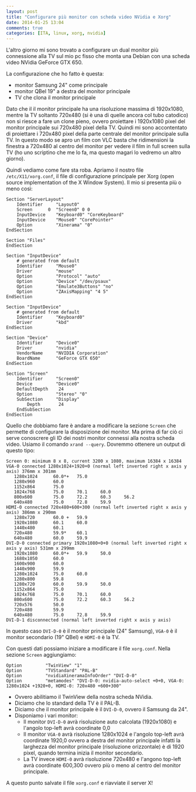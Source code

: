 ```yaml
---
layout: post
title: "Configurare più monitor con scheda video NVidia e Xorg"
date: 2014-01-25 13:04
comments: true
categories: [ITA, linux, xorg, nvidia]
---
```


L'altro giorno mi sono trovato a configurare un dual monitor più connessione alla TV sul mio
pc fisso che monta una Debian con una scheda video NVidia GeForce GTX 650.

La configurazione che ho fatto è questa:  

- monitor Samsung 24" come principale
- monitor QBel 19" a destra del monitor principale
- TV che clona il monitor principale

Dato che il il monitor principale ha una risoluzione massima di 1920x1080,
mentre la TV soltanto 720x480 (si è una di quelle ancora col tubo catodico) non si riesce a fare un clone pieno, ovvero proiettare i 1920x1080 pixel del monitor principale sui 720x480 pixel della TV. Quindi mi sono accontentato di proiettare i 720x480 pixel della parte centrale del monitor principale sulla TV. In questo modo se apro un film con VLC basta che ridimensioni la finestra a 720x480 al centro del monitor per vedere il film in full screen sulla TV (ho uno scriptino che me lo fa, ma questo magari lo vedremo un altro giorno).

Quindi vediamo come fare sta roba.
Apriamo il nostro file `/etc/X11/xorg.conf`, il file di configurazione principale per Xorg (open source implementation of the X Window System). Il mio si presenta più o meno così:

    Section "ServerLayout"
        Identifier     "Layout0"
        Screen      0  "Screen0" 0 0
        InputDevice    "Keyboard0" "CoreKeyboard"
        InputDevice    "Mouse0" "CorePointer"
        Option         "Xinerama" "0"
    EndSection

    Section "Files"
    EndSection

    Section "InputDevice"
        # generated from default
        Identifier     "Mouse0"
        Driver         "mouse"
        Option         "Protocol" "auto"
        Option         "Device" "/dev/psaux"
        Option         "Emulate3Buttons" "no"
        Option         "ZAxisMapping" "4 5"
    EndSection

    Section "InputDevice"
        # generated from default
        Identifier     "Keyboard0"
        Driver         "kbd"
    EndSection

    Section "Device"
        Identifier     "Device0"
        Driver         "nvidia"
        VendorName     "NVIDIA Corporation"
        BoardName      "GeForce GTX 650"
    EndSection

    Section "Screen"
        Identifier     "Screen0"
        Device         "Device0"
        DefaultDepth    24
        Option         "Stereo" "0"
        SubSection     "Display"
            Depth       24
        EndSubSection
    EndSection

Quello che dobbiamo fare è andare a modificare la sezione `Screen` che permette di configurare la disposizione dei monitor. Ma prima di far ciò ci serve conoscrere gli ID dei nostri monitor connessi alla nostra scheda video. Usiamo il comando `xrand --query`. Dovremmo ottenere un output di questo tipo:

    Screen 0: minimum 8 x 8, current 3200 x 1080, maximum 16384 x 16384
    VGA-0 connected 1280x1024+1920+0 (normal left inverted right x axis y axis) 376mm x 301mm
       1280x1024      60.0*+   75.0  
       1280x960       60.0  
       1152x864       75.0  
       1024x768       75.0     70.1     60.0  
       800x600        75.0     72.2     60.3     56.2  
       640x480        75.0     72.8     59.9  
    HDMI-0 connected 720x480+600+300 (normal left inverted right x axis y axis) 386mm x 290mm
       1280x720       60.0 +   59.9  
       1920x1080      60.1     60.0  
       1440x480       60.1  
       720x480        59.9*    60.1  
       640x480        60.0     59.9  
    DVI-D-0 connected primary 1920x1080+0+0 (normal left inverted right x axis y axis) 531mm x 299mm
       1920x1080      60.0*+   59.9     50.0  
       1680x1050      60.0  
       1600x900       60.0  
       1440x900       59.9  
       1280x1024      75.0     60.0  
       1280x800       59.8  
       1280x720       60.0     59.9     50.0  
       1152x864       75.0  
       1024x768       75.0     70.1     60.0  
       800x600        75.0     72.2     60.3     56.2  
       720x576        50.0  
       720x480        59.9  
       640x480        75.0     72.8     59.9  
    DVI-D-1 disconnected (normal left inverted right x axis y axis)

In questo caso `DVI-D-0` è il monitor principale (24" Samsung), `VGA-0` è il monitor secondario (19" QBel) e `HDMI-0` è la TV.

Con questi dati possiamo iniziare a modificare il file `xorg.conf`. Nella sezione `Screen` aggiungiamo:

    Option         "TwinView" "1"
    Option         "TVStandard" "PAL-B"
    Option         "nvidiaXineramaInfoOrder" "DVI-D-0"
    Option         "metamodes" "DVI-D-0: nvidia-auto-select +0+0, VGA-0: 1280x1024 +1920+0, HDMI-0: 720x480 +600+300"

- Ovvero abilitiamo il TwinView della nostra scheda NVidia.
- Diciamo che lo standard della TV è il PAL-B.
- Diciamo che il monitor principale è il `DVI-D-0`, ovvero il Samsung da 24".
- Disponiamo i vari monitor:
  - Il monitor `DVI-D-0` avrà risoluzione auto calcolata (1920x1080) e l'angolo top-left avrà coordinate 0,0
  - Il monitor `VGA-0` avrà risoluzione 1280x1024 e l'angolo top-left avrà coordinate 1920,0 ovvero a destra del monitor principale infatti la larghezza del monitor principale (risoluzione orizzontale) è di 1920 pixel, quando termina inizia il monitor secondario.
  - La TV invece `HDMI-0` avrà risoluzione 720x480 e l'angono top-left avrà coordinate 600,300 ovvero più o meno al centro del monitor principale.

A questo punto salvate il file `xorg.conf` e riavviate il server X!
